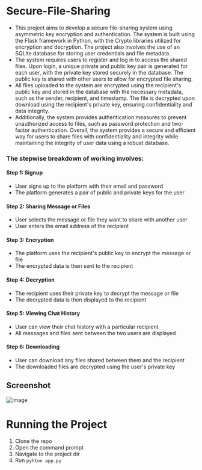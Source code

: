 # Secure-File-Sharing

- This project aims to develop a secure file-sharing system using asymmetric key encryption and authentication. The system is built using the Flask framework in Python, with the Crypto libraries utilized for encryption and decryption. The project also involves the use of an SQLite database for storing user credentials and file metadata.
- The system requires users to register and log in to access the shared files. Upon login, a unique private and public key pair is generated for each user, with the private key stored securely in the database. The public key is shared with other users to allow for encrypted file sharing.
- All files uploaded to the system are encrypted using the recipient's public key and stored in the database with the necessary metadata, such as the sender, recipient, and timestamp. The file is decrypted upon download using the recipient's private key, ensuring confidentiality and data integrity.
- Additionally, the system provides authentication measures to prevent unauthorized access to files, such as password protection and two-factor authentication. Overall, the system provides a secure and efficient way for users to share files with confidentiality and integrity while maintaining the integrity of user data using a robust database.

### The stepwise breakdown of working involves:
#### Step 1: Signup
- User signs up to the platform with their email and password
- The platform generates a pair of public and private keys for the user
#### Step 2: Sharing Message or Files
- User selects the message or file they want to share with another user
- User enters the email address of the recipient
#### Step 3: Encryption
- The platform uses the recipient's public key to encrypt the message or file
- The encrypted data is then sent to the recipient
#### Step 4: Decryption
- The recipient uses their private key to decrypt the message or file
- The decrypted data is then displayed to the recipient
#### Step 5: Viewing Chat History
- User can view their chat history with a particular recipient
- All messages and files sent between the two users are displayed
#### Step 6: Downloading
- User can download any files shared between them and the recipient
- The downloaded files are decrypted using the user's private key

## Screenshot
![image](https://github.com/Jenis08/Secure-File-Sharing/assets/84531789/08ee5142-3e60-4f6e-9e9d-3b85226f6009)

# Running the Project

1. Clone the repo
2. Open the command prompt
3. Navigate to the project dir
4. Run `pyhton app.py`
